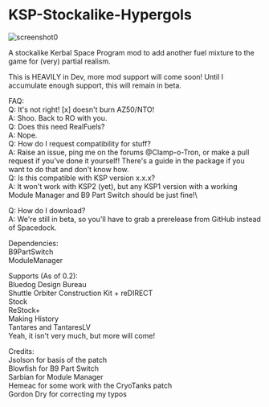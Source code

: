# KSP-Stockalike-Hypergols
![screenshot0](https://user-images.githubusercontent.com/58989238/100533179-ffcf6680-31c6-11eb-83d9-bf4f39f9e446.png)

A stockalike Kerbal Space Program mod to add another fuel mixture to the game for (very) partial realism.

This is HEAVILY in Dev, more mod support will come soon! Until I accumulate enough support, this will remain in beta.

FAQ:\
Q: It's not right! [x] doesn't burn AZ50/NTO!\
A: Shoo. Back to RO with you.\
Q: Does this need RealFuels?\
A: Nope.\
Q: How do I request compatibility for stuff?\
A: Raise an issue, ping me on the forums @Clamp-o-Tron, or make a pull request if you've done it yourself! There's a guide in the package if you want to do that and don't know how.\
Q: Is this compatible with KSP version x.x.x?\
A: It won't work with KSP2 (yet), but any KSP1 version with a working Module Manager and B9 Part Switch should be just fine!\

Q: How do I download?\
A: We're still in beta, so you'll have to grab a prerelease from GitHub instead of Spacedock.

Dependencies:\
B9PartSwitch\
ModuleManager

Supports (As of 0.2):\
Bluedog Design Bureau\
Shuttle Orbiter Construction Kit + reDIRECT\
Stock\
ReStock+\
Making History\
Tantares and TantaresLV\
Yeah, it isn't very much, but more will come!

Credits:\
Jsolson for basis of the patch\
Blowfish for B9 Part Switch\
Sarbian for Module Manager\
Hemeac for some work with the CryoTanks patch\
Gordon Dry for correcting my typos
